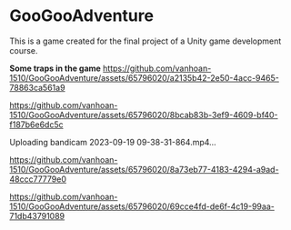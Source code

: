 # GooGooAdventure
This is a game created for the final project of a Unity game development course.

**Some traps in the game**
https://github.com/vanhoan-1510/GooGooAdventure/assets/65796020/a2135b42-2e50-4acc-9465-78863ca561a9

https://github.com/vanhoan-1510/GooGooAdventure/assets/65796020/8bcab83b-3ef9-4609-bf40-f187b6e6dc5c

Uploading bandicam 2023-09-19 09-38-31-864.mp4…

https://github.com/vanhoan-1510/GooGooAdventure/assets/65796020/8a73eb77-4183-4294-a9ad-48ccc77779e0

https://github.com/vanhoan-1510/GooGooAdventure/assets/65796020/69cce4fd-de6f-4c19-99aa-71db43791089
